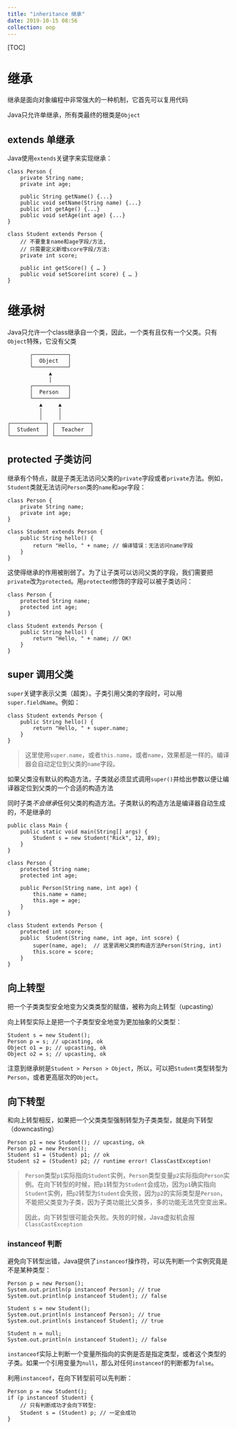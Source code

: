 ```yaml
---
title: "inheritance 继承"
date: 2019-10-15 08:56
collection: oop
---
```

[TOC]



# 继承



继承是面向对象编程中非常强大的一种机制，它首先可以复用代码

Java只允许单继承，所有类最终的根类是`Object`

## extends 单继承

Java使用`extends`关键字来实现继承：

```
class Person {
    private String name;
    private int age;

    public String getName() {...}
    public void setName(String name) {...}
    public int getAge() {...}
    public void setAge(int age) {...}
}

class Student extends Person {
    // 不要重复name和age字段/方法,
    // 只需要定义新增score字段/方法:
    private int score;

    public int getScore() { … }
    public void setScore(int score) { … }
}
```





# 继承树

Java只允许一个class继承自一个类，因此，一个类有且仅有一个父类。只有`Object`特殊，它没有父类

```
       ┌───────────┐
       │  Object   │
       └───────────┘
             ▲
             │
       ┌───────────┐
       │  Person   │
       └───────────┘
          ▲     ▲
          │     │
          │     │
┌───────────┐ ┌───────────┐
│  Student  │ │  Teacher  │
└───────────┘ └───────────┘
```



## protected 子类访问

继承有个特点，就是子类无法访问父类的`private`字段或者`private`方法。例如，`Student`类就无法访问`Person`类的`name`和`age`字段：

```
class Person {
    private String name;
    private int age;
}

class Student extends Person {
    public String hello() {
        return "Hello, " + name; // 编译错误：无法访问name字段
    }
}
```

这使得继承的作用被削弱了。为了让子类可以访问父类的字段，我们需要把`private`改为`protected`。用`protected`修饰的字段可以被子类访问：

```
class Person {
    protected String name;
    protected int age;
}

class Student extends Person {
    public String hello() {
        return "Hello, " + name; // OK!
    }
}
```



## super 调用父类

`super`关键字表示父类（超类）。子类引用父类的字段时，可以用`super.fieldName`。例如：

```
class Student extends Person {
    public String hello() {
        return "Hello, " + super.name;
    }
}
```

> 这里使用`super.name`，或者`this.name`，或者`name`，效果都是一样的。编译器会自动定位到父类的`name`字段。





如果父类没有默认的构造方法，子类就必须显式调用`super()`并给出参数以便让编译器定位到父类的一个合适的构造方法

同时子类*不会继承*任何父类的构造方法。子类默认的构造方法是编译器自动生成的，不是继承的

```
public class Main {
    public static void main(String[] args) {
        Student s = new Student("Rick", 12, 89);
    }
}

class Person {
    protected String name;
    protected int age;

    public Person(String name, int age) {
        this.name = name;
        this.age = age;
    }
}

class Student extends Person {
    protected int score;
    public  Student(String name, int age, int score) {
        super(name, age);  // 这里调用父类的构造方法Person(String, int)
        this.score = score;
    }
}

```



## 向上转型

把一个子类类型安全地变为父类类型的赋值，被称为向上转型（upcasting）

向上转型实际上是把一个子类型安全地变为更加抽象的父类型：

```
Student s = new Student();
Person p = s; // upcasting, ok
Object o1 = p; // upcasting, ok
Object o2 = s; // upcasting, ok
```

注意到继承树是`Student > Person > Object`，所以，可以把`Student`类型转型为`Person`，或者更高层次的`Object`。





## 向下转型

和向上转型相反，如果把一个父类类型强制转型为子类类型，就是向下转型（downcasting）

```
Person p1 = new Student(); // upcasting, ok
Person p2 = new Person();
Student s1 = (Student) p1; // ok
Student s2 = (Student) p2; // runtime error! ClassCastException!
```

> `Person`类型`p1`实际指向`Student`实例，`Person`类型变量`p2`实际指向`Person`实例。在向下转型的时候，把`p1`转型为`Student`会成功，因为`p1`确实指向`Student`实例，把`p2`转型为`Student`会失败，因为`p2`的实际类型是`Person`，不能把父类变为子类，因为子类功能比父类多，多的功能无法凭空变出来。
>
> 因此，向下转型很可能会失败。失败的时候，Java虚拟机会报`ClassCastException`



### instanceof 判断

避免向下转型出错，Java提供了`instanceof`操作符，可以先判断一个实例究竟是不是某种类型：

```
Person p = new Person();
System.out.println(p instanceof Person); // true
System.out.println(p instanceof Student); // false

Student s = new Student();
System.out.println(s instanceof Person); // true
System.out.println(s instanceof Student); // true

Student n = null;
System.out.println(n instanceof Student); // false
```

`instanceof`实际上判断一个变量所指向的实例是否是指定类型，或者这个类型的子类。如果一个引用变量为`null`，那么对任何`instanceof`的判断都为`false`。

利用`instanceof`，在向下转型前可以先判断：

```
Person p = new Student();
if (p instanceof Student) {
    // 只有判断成功才会向下转型:
    Student s = (Student) p; // 一定会成功
}
```





